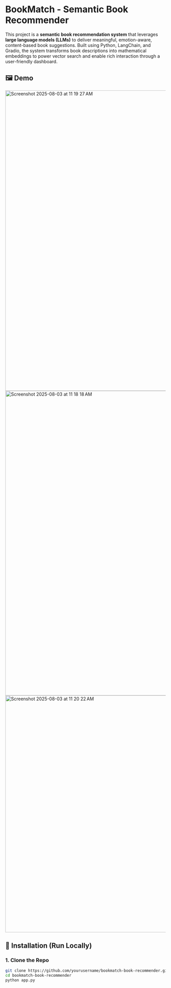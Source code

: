 # BookMatch - Semantic Book Recommender

This project is a **semantic book recommendation system** that leverages **large language models (LLMs)** to deliver meaningful, emotion-aware, content-based book suggestions. Built using Python, LangChain, and Gradio, the system transforms book descriptions into mathematical embeddings to power vector search and enable rich interaction through a user-friendly dashboard.


## 🖼️ Demo
<img width="1000" height="942" alt="Screenshot 2025-08-03 at 11 19 27 AM" src="https://github.com/user-attachments/assets/9b127d14-6e8e-4715-8940-c28c2257ace9" />
<img width="1661" height="955" alt="Screenshot 2025-08-03 at 11 18 18 AM" src="https://github.com/user-attachments/assets/dc16c1e4-f368-47b1-91d8-c0eab44bef4a" />
<img width="1552" height="743" alt="Screenshot 2025-08-03 at 11 20 22 AM" src="https://github.com/user-attachments/assets/c3744422-022e-47ee-aa84-001ae4e6c1af" />


## 🚀 Installation (Run Locally)

### 1. Clone the Repo
```bash
git clone https://github.com/yourusername/bookmatch-book-recommender.git
cd bookmatch-book-recommender
python app.py
